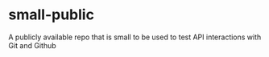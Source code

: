 # small-public
A publicly available repo that is small to be used to test API interactions with Git and Github
